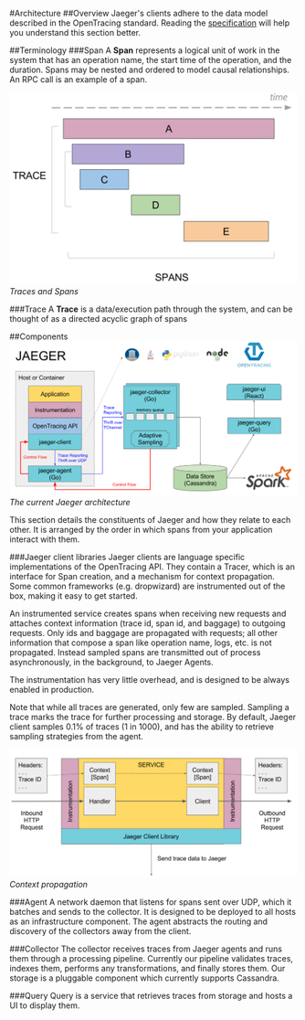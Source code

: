 #Architecture
##Overview
Jaeger's clients adhere to the data model described in the OpenTracing standard. Reading the [specification](https://github.com/opentracing/specification/blob/master/specification.md) will help you understand this section better.

##Terminology
###Span
A **Span** represents a logical unit of work in the system that has an operation name, the start time of the operation, and the duration. Spans may be nested and ordered to model causal relationships. An RPC call is an example of a span.  

![Traces And Spans](images/spans-traces.png)
*Traces and Spans*

###Trace
A **Trace** is a data/execution path through the system, and can be thought of as a directed acyclic graph of spans


##Components
![Architecture](images/architecture.png)
*The current Jaeger architecture*

This section details the constituents of Jaeger and how they relate to each other. It is arranged by the order in which spans from your application interact with them. 

###Jaeger client libraries
Jaeger clients are language specific implementations of the OpenTracing API. They contain a Tracer, which is an interface for Span creation, and a mechanism for context propagation. 
Some common frameworks (e.g. dropwizard) are instrumented out of the box, making it easy to get started. 

An instrumented service creates spans when receiving new requests and attaches context information (trace id, span id, and baggage) to outgoing requests. Only ids and baggage are propagated with requests; all other information that compose a span like operation name, logs, etc. is not propagated. Instead sampled spans are transmitted out of process asynchronously, in the background, to Jaeger Agents.

The instrumentation has very little overhead, and is designed to be always enabled in production.

Note that while all traces are generated, only few are sampled. Sampling a trace marks the trace for further processing and storage. 
By default, Jaeger client samples 0.1% of traces (1 in 1000), and has the ability to retrieve sampling strategies from the agent. 

![Context propagation explained](images/context-prop.png)
*Context propagation*

###Agent
A network daemon that listens for spans sent over UDP, which it batches and sends to the collector. It is designed to be deployed to all hosts as an infrastructure component.  The agent abstracts the routing and discovery of the collectors away from the client. 

###Collector
The collector receives traces from Jaeger agents and runs them through a processing pipeline. Currently our pipeline validates traces, indexes them, performs any transformations, and finally stores them. 
Our storage is a pluggable component which currently supports Cassandra. 

###Query
Query is a service that retrieves traces from storage and hosts a UI to display them.
